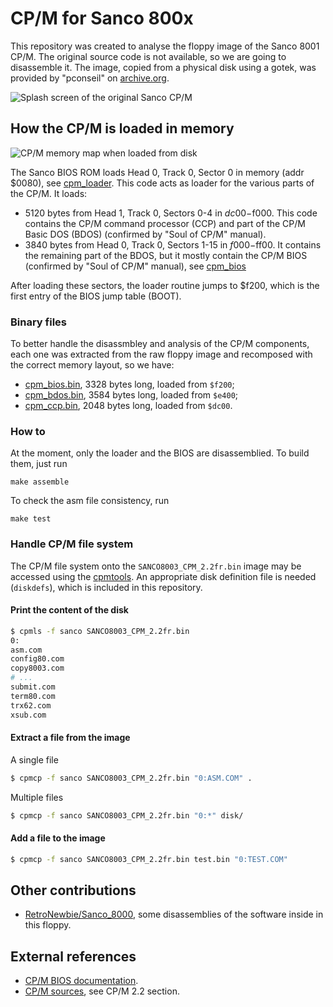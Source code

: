 # CP/M for Sanco 800x

This repository was created to analyse the floppy image of the Sanco 8001 CP/M.
The original source code is not available, so we are going to disassemble it.
The image, copied from a physical disk using a gotek, was provided by "pconseil" on [archive.org](https://archive.org/details/sanco-8003-cpm-2.2fr.dsqd).

![Splash screen of the original Sanco CP/M](./img/sanco-cpm-splash.jpg)

## How the CP/M is loaded in memory

![CP/M memory map when loaded from disk](./img/sanco-cpm-memory-map.jpg)

The Sanco BIOS ROM loads Head 0, Track 0, Sector 0 in memory (addr $0080), see [cpm_loader](cpm_loader.asm).
This code acts as loader for the various parts of the CP/M. It loads:

- 5120 bytes from Head 1, Track 0, Sectors 0-4 in $dc00-$f000. This code contains the CP/M command processor (CCP) and part of the CP/M Basic DOS (BDOS) (confirmed by "Soul of CP/M" manual).
- 3840 bytes from Head 0, Track 0, Sectors 1-15 in $f000-$ff00. It contains the remaining part of the BDOS, but it mostly contain the CP/M BIOS (confirmed by "Soul of CP/M" manual), see [cpm_bios](cpm_bios.asm)

After loading these sectors, the loader routine jumps to $f200, which is the first entry of the BIOS jump table (BOOT).

### Binary files

To better handle the disassmbley and analysis of the CP/M components, each one was extracted from the raw floppy image and recomposed with the correct memory layout, so we have:

- [cpm_bios.bin](./cpm_bios.bin), 3328 bytes long, loaded from `$f200`;
- [cpm_bdos.bin](./cpm_bdos.bin), 3584 bytes long, loaded from `$e400`;
- [cpm_ccp.bin](./cpm_ccp.bin), 2048 bytes long, loaded from `$dc00`.

### How to

At the moment, only the loader and the BIOS are disassemblied.
To build them, just run

    make assemble

To check the asm file consistency, run

    make test

### Handle CP/M file system

The CP/M file system onto the `SANCO8003_CPM_2.2fr.bin` image may be accessed using the [cpmtools](http://www.moria.de/~michael/cpmtools/).
An appropriate disk definition file is needed (`diskdefs`), which is included in this repository.

#### Print the content of the disk

```bash
$ cpmls -f sanco SANCO8003_CPM_2.2fr.bin
0:
asm.com
config80.com
copy8003.com
# ...
submit.com
term80.com
trx62.com
xsub.com
```

#### Extract a file from the image

A single file

```bash
$ cpmcp -f sanco SANCO8003_CPM_2.2fr.bin "0:ASM.COM" .
```

Multiple files

```bash
$ cpmcp -f sanco SANCO8003_CPM_2.2fr.bin "0:*" disk/
```

#### Add a file to the image

```bash
$ cpmcp -f sanco SANCO8003_CPM_2.2fr.bin test.bin "0:TEST.COM"
```

## Other contributions

- [RetroNewbie/Sanco_8000](https://github.com/RetroNewbie/Sanco_8000/tree/main/CP-M), some disassemblies of the software inside in this floppy.

## External references

- [CP/M BIOS documentation](https://www.seasip.info/Cpm/bios.html).
- [CP/M sources](http://www.gaby.de/cpm/source.html), see CP/M 2.2 section.

